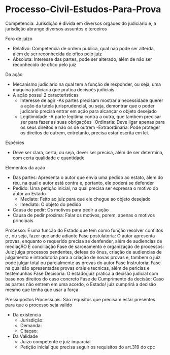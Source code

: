 # Processo-Civil-Estudos-Para-Prova

Competencia: Jurisdiçâo é divida em diversos orgaoes do judiciario e, a jurisdiçâo abrange diversos assuntos e terceiros

Foro de juizo
- Relativo: Competencia de ordem publica, qual nao pode ser alterda, além de ser reconhecida de ofico pelo juiz
- Absoluta: Interesse das partes, pode ser alterado, além de nâo ser reconhecido de ofico pelo juiz

Da açâo
- Mecanismo judiciario na qual tem a funçâo de responder, ou seja, uma maquina judiciaria que pratica decisoês judiciais 
- A açâo possui 2 caracteristicas
  - Interesse de agir
    -As partes precisam mostrar a necessidade querer a açâo da tutela jurisprudencial, ou seja, demontrar que o poder judicario precisa entrar em açâo para alcançar o objeto desejado
  - Legitimidade
    -A parte legitima contra a outra, que tambem precisar ser para fazer as suas obrigaçôes
      -Ordinaria: Deve ligar apenas para os seus direitos e nâo os de outrem
      -Extraordinaria: Pode proteger os direitos de outrem, entretanto, precisa estar escrita em lei.
      
Espécies 
- Deve ser clara, certa, ou seja, dever ser precisa, além de ser determina, com certa qualidade e quantidade

Elementos da açâo
- Das partes: Apresenta o autor que envia uma pedido ao estato, álem do réu, na qual o autor está contra e, portanto, ele poderá se defender
- Pedido: Uma petiçâo inicial, na qual precisa ser expressa o motivo do autor ao Estado
  - Mediato: Feito ao juiz para que ele chegue ao objeto desejado
  - Imediato: O objeto do pedido
- Causa de pedir: Os motivos para pedir a açâo
- Causa de pedir proxima: Falar os motivos, porem, apenas o motivos principais

Processo: É uma funçâo do Estado que tem como funçâo resolver conflitos e , ou seja, fazer que ande adiante
Fase postulatoria: O autor apresenta provas, enquanto o requerido precisa se denfender, além de audiencias de mediaçÂO E conciliaçâo
Fase de sarceamento e organizaçâo de processos: Juiz julga processos pendentes, defesa do ônus, criaçâo de audiencias de julgamento e introdutoria para a criaçâo de novas provas e, tambem o juiz pode julgar total ou parcialmente as provas do autor
Fase Instrutoria: Fase na qual sâo apresentadas provas orais e tecnicas, além de pericias e testemunhas
Fase Decisoria: O estado/juiz pratica a decisâo judicial com base nos direitos do caso concreto
Fase de Cumprimento da decisâo: Caso as partes nâo entrem em uma acordo, o Estado/ juiz cumprirá a decisâo mesmo que tenha que usar a força

Pressupostos Processuais: São requsitos que precisam estar presentes para que o processo seja valido
- Da existencia
  - Jurisdiçâo:
  - Demanda:
  - Citaçao:
- Da Validade
  - Juizo competente e juiz imparcial
  - Petiçâo inicial que precisa seguir os requisitos do art.319 do cpc





